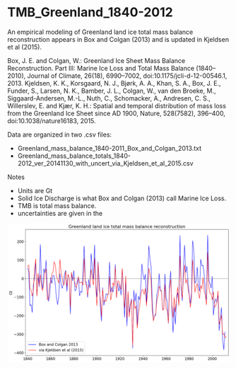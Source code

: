 # TMB_Greenland_1840-2012
An empirical modeling of Greenland land ice total mass balance reconstruction appears in Box and Colgan (2013) and is updated in Kjeldsen et al (2015).

Box, J. E. and Colgan, W.: Greenland Ice Sheet Mass Balance Reconstruction. Part III: Marine Ice Loss and Total Mass Balance (1840–2010), Journal of Climate, 26(18), 6990–7002, doi:10.1175/jcli-d-12-00546.1, 2013.
Kjeldsen, K. K., Korsgaard, N. J., Bjørk, A. A., Khan, S. A., Box, J. E., Funder, S., Larsen, N. K., Bamber, J. L., Colgan, W., van den Broeke, M., Siggaard-Andersen, M.-L., Nuth, C., Schomacker, A., Andresen, C. S., Willerslev, E. and Kjær, K. H.: Spatial and temporal distribution of mass loss from the Greenland Ice Sheet since AD 1900, Nature, 528(7582), 396–400, doi:10.1038/nature16183, 2015.

Data are organized in two .csv files:
- Greenland_mass_balance_1840-2011_Box_and_Colgan_2013.txt
- Greenland_mass_balance_totals_1840-2012_ver_20141130_with_uncert_via_Kjeldsen_et_al_2015.csv

Notes
- Units are Gt
- Solid Ice Discharge is what Box and Colgan (2013) call Marine Ice Loss. 
- TMB is total mass balance.
- uncertainties are given in the

![](plot_timeseries_TMB_1840-2012.png)